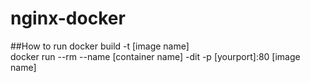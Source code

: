 # nginx-docker
##How to run
docker build -t [image name] <br/>
docker run --rm --name [container name] -dit -p [yourport]:80 [image name]
